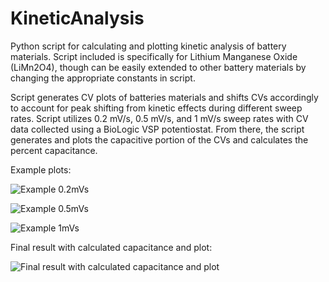 # KineticAnalysis
Python script for calculating and plotting kinetic analysis of battery materials. Script included is specifically for Lithium Manganese Oxide (LiMn2O4), though can be easily extended to other battery materials by changing the appropriate constants in script.

Script generates CV plots of batteries materials and shifts CVs accordingly to account for peak shifting from kinetic effects during different sweep rates. Script utilizes 0.2 mV/s, 0.5 mV/s, and 1 mV/s sweep rates with CV data collected using a BioLogic VSP potentiostat. From there, the script generates and plots the capacitive portion of the CVs and calculates the percent capacitance.

Example plots:

![Example 0.2mVs](https://user-images.githubusercontent.com/17757035/29955644-ef518d1a-8e95-11e7-93d0-3f98f26978d3.PNG)

![Example 0.5mVs](https://user-images.githubusercontent.com/17757035/29955643-ef4ea974-8e95-11e7-905c-9315b90bd436.PNG)

![Example 1mVs](https://user-images.githubusercontent.com/17757035/29955642-ef4cbce0-8e95-11e7-9016-22a4f4f16be1.PNG)

Final result with calculated capacitance and plot:

![Final result with calculated capacitance and plot](https://user-images.githubusercontent.com/17757035/29955645-ef54c5fc-8e95-11e7-8d5f-c1714f4d59ae.PNG)
